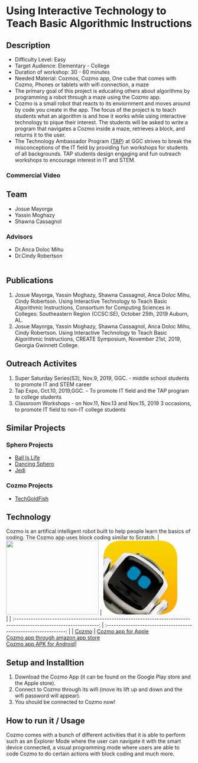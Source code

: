 # Using Interactive Technology to Teach Basic Algorithmic Instructions

## Description
* Difficulty Level: Easy
* Target Audience: Elementary - College
* Duration of workshop: 30 - 60 minutes
* Needed Material: Cozmos, Cozmo app, One cube that comes with Cozmo, Phones or tablets with wifi connection, a maze
* The primary goal of this project is educating others about algorithms by programming a robot through a maze using the Cozmo app. 
* Cozmo is a small robot that reacts to its enviornment and moves around by code you create in the app. 
The focus of the project is to teach students what an algorithm is and how it works while using interactive technology to pique their interest.
The students will be asked to write a program that navigates a Cozmo inside a maze, retrieves a block, and returns it to the user.
* The Technology Ambassador Program ([TAP](https://www.ggc.edu/academics/school-of-science-and-technology/research-internships-service-learning/technology-ambassador-program)) at GGC strives to break the misconceptions of the IT field by providing fun workshops for students of all backgrounds. TAP students design engaging and fun outreach workshops to encourage interest in IT and STEM.
### Commercial Video

## Team
* Josue Mayorga
* Yassin Moghazy
* Shawna Cassagnol
### Advisors 
* Dr.Anca Doloc Mihu 
* Dr.Cindy Robertson <br> <br>

## Publications
1. Josue Mayorga, Yassin Moghazy, Shawna Cassagnol, Anca Doloc Mihu, Cindy Robertson. Using Interactive Technology to Teach Basic Algorithmic Instructions, Consortium for Computing
Sciences in Colleges: Southeastern Region (CCSC:SE), October 25th, 2019 Auburn, AL. 
2. Josue Mayorga, Yassin Moghazy, Shawna Cassagnol, Anca Doloc Mihu, Cindy Robertson. Using Interactive Technology to Teach Basic Algorithmic Instructions, CREATE Symposium, November 21st, 2019, Georgia Gwinnett College. 

## Outreach Activites 
1. Super Saturday Series(S3), Nov.9, 2019, GGC. - middle school students to promote IT and STEM career
2. Tap Expo, Oct.10, 2019,GGC. - To promote IT field and the TAP program to college students
3. Classroom Workshops - on Nov.11, Nov.13 and Nov.15, 2019 3 occasions, to promote IT field to non-IT college students  

## Similar Projects
### Sphero Projects
* [Ball Is Life](https://github.com/TAP-GGC/ball-is-life)
* [Dancing Sphero](https://github.com/TAP-GGC/DancingSphero)
* [Jedi](https://github.com/TAP-GGC/Jedi)

### Cozmo Projects
* [TechGoldFish](https://github.com/TAP-GGC/TechGoldFish)
  
## Technology
Cozmo is an artifical intelligent robot built to help people learn the basics of coding. The Cozmo app uses block coding similar to Scratch. 
| <img src="https://user-images.githubusercontent.com/46454791/69364468-5cb54a00-0c60-11ea-8a2a-4b3a3ef5c22e.gif" width="250" height="200"> | <img src="cozmo app.jpg" width="200" height="200"> <br>|
| :-----------------------------------------------------------------------------------------------------------------: | :-------------------------------------------------------------: | 
| [Cozmo](https://anki.com/en-us/cozmo.html) | [Cozmo app for Apple](https://apps.apple.com/be/app/cozmo/id1154282030) <br> [Cozmo app through amazon app store](https://www.amazon.com/Anki-Inc-Cozmo/dp/B01MA2WU55) <br> [Cozmo app APK for Android](https://cozmo.en.softonic.com/android?ex=RAMP-2046.1)|    

## Setup and Installtion

1. Download the Cozmo App (it can be found on the Google Play store and the Apple store).
2. Connect to Cozmo through its wifi (move its lift up and down and the wifi password will appear).
3. You should be connected to Cozmo now!

## How to run it / Usage

Cozmo comes with a bunch of different activities that it is able to perform such as an Explorer Mode where the user can navigate it with the smart device connected, a visual programming mode where users are able to code Cozmo to do certain actions with block coding and much more. 
